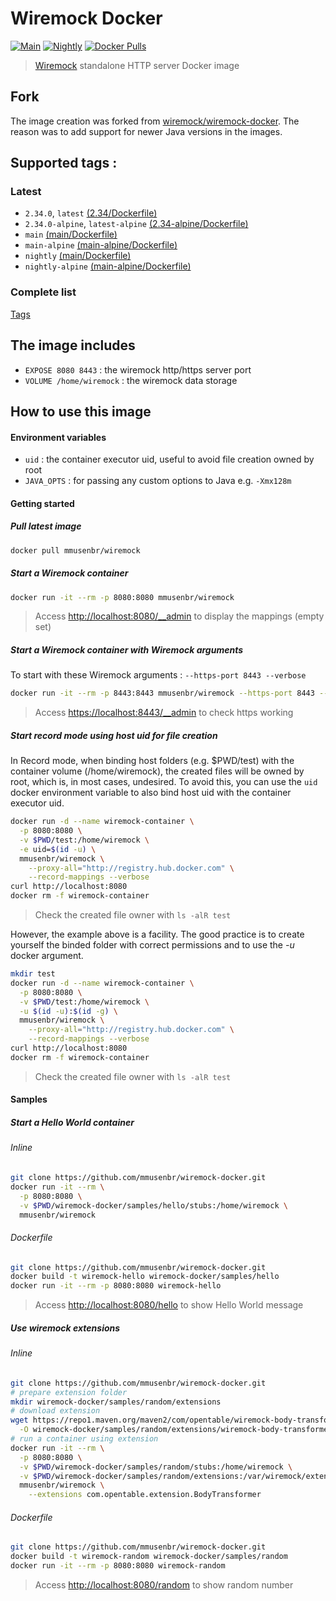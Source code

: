 # Wiremock Docker
[![Main](https://github.com/mmusenbr/wiremock-docker/actions/workflows/main.yml/badge.svg)](https://github.com/mmusenbr/wiremock-docker/actions/workflows/main.yml) [![Nightly](https://github.com/mmusenbr/wiremock-docker/actions/workflows/nightly.yml/badge.svg)](https://github.com/mmusenbr/wiremock-docker/actions/workflows/nightly.yml) [![Docker Pulls](https://img.shields.io/docker/pulls/mmusenbr/wiremock.svg)](https://hub.docker.com/r/mmusenbr/wiremock/)

> [Wiremock](http://wiremock.org) standalone HTTP server Docker image

## Fork

The image creation was forked from [wiremock/wiremock-docker](https://github.com/wiremock/wiremock-docker). The reason was to add support for newer Java versions in the images.

## Supported tags :

### Latest

- `2.34.0`, `latest` [(2.34/Dockerfile)](https://github.com/mmusenbr/wiremock-docker/blob/2.34.0/Dockerfile)
- `2.34.0-alpine`, `latest-alpine` [(2.34-alpine/Dockerfile)](https://github.com/mmusenbr/wiremock-docker/blob/2.34.0/alpine/Dockerfile)
- `main` [(main/Dockerfile)](https://github.com/mmusenbr/wiremock-docker/blob/main/Dockerfile)
- `main-alpine` [(main-alpine/Dockerfile)](https://github.com/mmusenbr/wiremock-docker/blob/main/alpine/Dockerfile)
- `nightly` [(main/Dockerfile)](https://github.com/mmusenbr/wiremock-docker/blob/main/Dockerfile)
- `nightly-alpine` [(main-alpine/Dockerfile)](https://github.com/mmusenbr/wiremock-docker/blob/main/alpine/Dockerfile)

### Complete list

[Tags](https://hub.docker.com/r/mmusenbr/wiremock/tags/)

## The image includes

- `EXPOSE 8080 8443` : the wiremock http/https server port
- `VOLUME /home/wiremock` : the wiremock data storage

## How to use this image

#### Environment variables

- `uid` : the container executor uid, useful to avoid file creation owned by root
- `JAVA_OPTS` : for passing any custom options to Java e.g. `-Xmx128m`

#### Getting started

##### Pull latest image

```sh
docker pull mmusenbr/wiremock
```

##### Start a Wiremock container

```sh
docker run -it --rm -p 8080:8080 mmusenbr/wiremock
```

> Access [http://localhost:8080/__admin](http://localhost:8080/__admin) to display the mappings (empty set)

##### Start a Wiremock container with Wiremock arguments

To start with these Wiremock arguments : `--https-port 8443 --verbose`

```sh
docker run -it --rm -p 8443:8443 mmusenbr/wiremock --https-port 8443 --verbose
```

> Access [https://localhost:8443/__admin](https://localhost:8443/__admin) to check https working

##### Start record mode using host uid for file creation

In Record mode, when binding host folders (e.g. $PWD/test) with the container volume (/home/wiremock), the created files will be owned by root, which is, in most cases, undesired.
To avoid this, you can use the `uid` docker environment variable to also bind host uid with the container executor uid.

```sh
docker run -d --name wiremock-container \
  -p 8080:8080 \
  -v $PWD/test:/home/wiremock \
  -e uid=$(id -u) \
  mmusenbr/wiremock \
    --proxy-all="http://registry.hub.docker.com" \
    --record-mappings --verbose
curl http://localhost:8080
docker rm -f wiremock-container
```

> Check the created file owner with `ls -alR test`

However, the example above is a facility. 
The good practice is to create yourself the binded folder with correct permissions and to use the *-u* docker argument.

```sh
mkdir test
docker run -d --name wiremock-container \
  -p 8080:8080 \
  -v $PWD/test:/home/wiremock \
  -u $(id -u):$(id -g) \
  mmusenbr/wiremock \
    --proxy-all="http://registry.hub.docker.com" \
    --record-mappings --verbose
curl http://localhost:8080
docker rm -f wiremock-container
```

> Check the created file owner with `ls -alR test`
 
#### Samples

##### Start a Hello World container

###### Inline

```sh
git clone https://github.com/mmusenbr/wiremock-docker.git
docker run -it --rm \
  -p 8080:8080 \
  -v $PWD/wiremock-docker/samples/hello/stubs:/home/wiremock \
  mmusenbr/wiremock
```

###### Dockerfile

```sh
git clone https://github.com/mmusenbr/wiremock-docker.git
docker build -t wiremock-hello wiremock-docker/samples/hello
docker run -it --rm -p 8080:8080 wiremock-hello
```

> Access [http://localhost:8080/hello](http://localhost:8080/hello) to show Hello World message

##### Use wiremock extensions

###### Inline

```sh
git clone https://github.com/mmusenbr/wiremock-docker.git
# prepare extension folder
mkdir wiremock-docker/samples/random/extensions
# download extension
wget https://repo1.maven.org/maven2/com/opentable/wiremock-body-transformer/1.1.3/wiremock-body-transformer-1.1.3.jar \
  -O wiremock-docker/samples/random/extensions/wiremock-body-transformer-1.1.3.jar
# run a container using extension 
docker run -it --rm \
  -p 8080:8080 \
  -v $PWD/wiremock-docker/samples/random/stubs:/home/wiremock \
  -v $PWD/wiremock-docker/samples/random/extensions:/var/wiremock/extensions \
  mmusenbr/wiremock \
    --extensions com.opentable.extension.BodyTransformer
```

###### Dockerfile

```sh
git clone https://github.com/mmusenbr/wiremock-docker.git
docker build -t wiremock-random wiremock-docker/samples/random
docker run -it --rm -p 8080:8080 wiremock-random
```

> Access [http://localhost:8080/random](http://localhost:8080/random) to show random number
